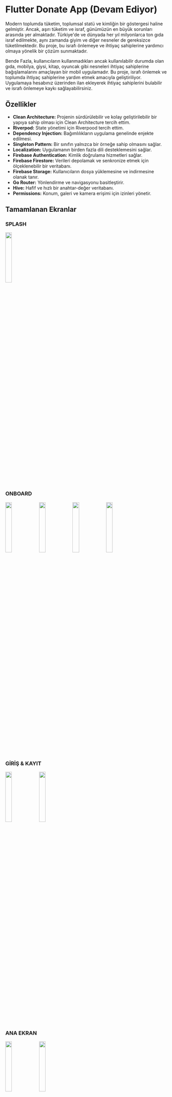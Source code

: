 # Flutter Donate App (Devam Ediyor)

Modern toplumda tüketim, toplumsal statü ve kimliğin bir göstergesi haline gelmiştir. Ancak, aşırı tüketim ve israf, günümüzün en büyük sorunları arasında yer almaktadır. Türkiye'de ve dünyada her yıl milyonlarca ton gıda israf edilmekte, aynı zamanda giyim ve diğer nesneler de gereksizce tüketilmektedir. Bu proje, bu israfı önlemeye ve ihtiyaç sahiplerine yardımcı olmaya yönelik bir çözüm sunmaktadır.

Bende Fazla, kullanıcıların kullanmadıkları ancak kullanılabilir durumda olan gıda, mobilya, giysi, kitap, oyuncak gibi nesneleri ihtiyaç sahiplerine bağışlamalarını amaçlayan bir mobil uygulamadır. Bu proje, israfı önlemek ve toplumda ihtiyaç sahiplerine yardım etmek amacıyla geliştiriliyor. Uygulamaya hesabınız üzerinden ilan ekleyerek ihtiyaç sahiplerini bulabilir ve israfı önlemeye kaykı sağlayabilirsiniz.

## Özellikler

- **Clean Architecture:** Projenin sürdürülebilir ve kolay geliştirilebilir bir yapıya sahip olması için Clean Architecture tercih ettim.
- **Riverpod:** State yönetimi için Riverpood tercih ettim.
- **Dependency Injection:** Bağımlılıkların uygulama genelinde enjekte edilmesi.
- **Singleton Pattern:** Bir sınıfın yalnızca bir örneğe sahip olmasını sağlar.
- **Localization:** Uygulamanın birden fazla dili desteklemesini sağlar.
- **Firebase Authentication:** Kimlik doğrulama hizmetleri sağlar.
- **Firebase Firestore:** Verileri depolamak ve senkronize etmek için ölçeklenebilir bir veritabanı.
- **Firebase Storage:** Kullanıcıların dosya yüklemesine ve indirmesine olanak tanır.
- **Go Router:** Yönlendirme ve navigasyonu basitleştirir.
- **Hive:** Hafif ve hızlı bir anahtar-değer veritabanı.
- **Permissions:** Konum, galeri ve kamera erişimi için izinleri yönetir.

## Tamamlanan Ekranlar

### SPLASH
<img src="https://github.com/user-attachments/assets/a1d154af-4c53-4b82-b86b-e4adb0598331" width="20%"></img> 

### ONBOARD
<img src="https://github.com/user-attachments/assets/b0693ccb-9f98-47f7-b117-c234d973e54f" width="20%"></img> 
<img src="https://github.com/user-attachments/assets/c617d932-52ee-40e3-88c8-145edff34927" width="20%"></img> 
<img src="https://github.com/user-attachments/assets/2260f65e-b7f6-4377-a138-58a3a1ea8550" width="20%"></img> 
<img src="https://github.com/user-attachments/assets/8281b67c-970a-4e94-9cb4-c0554a503f46" width="20%"></img> 

### GİRİŞ & KAYIT
<img src="https://github.com/user-attachments/assets/d770844a-eeb4-44ff-9ae7-73bd93b0ea36" width="20%"></img> 
<img src="https://github.com/user-attachments/assets/a972331f-607c-49d0-9acb-dcccbd18284d" width="20%"></img>

### ANA EKRAN
<img src="https://github.com/user-attachments/assets/5776344e-5658-496f-a863-079f51f89b82" width="20%"></img> 
<img src="https://github.com/user-attachments/assets/e14cd35d-f2ae-44d5-8e12-17b9b7361d40" width="20%"></img>

### PROFİL
<img src="https://github.com/user-attachments/assets/585598dd-3ec4-4c1d-86fc-1d2802ea443c" width="20%"></img> 

### PROFİL BİLGİLERİM
<img src="https://github.com/user-attachments/assets/e297cc40-2e9d-4079-8566-e1efa9f4aa44" width="20%"></img> 

### ADRESLERİM & ADRES EKLE
<img src="https://github.com/user-attachments/assets/78a71e06-0d44-4c6b-98ae-e59acc6ea84f" width="20%"></img> 
<img src="https://github.com/user-attachments/assets/c0f2cfb6-0957-4d99-b86c-da7e67c4cdea" width="20%"></img> 

### BİZE ULAŞIN
<img src="https://github.com/user-attachments/assets/dc4311a5-982b-400e-94c1-3560866672af" width="20%"></img> 

### UYGULAMA HAKKINDA
<img src="https://github.com/user-attachments/assets/17c27dcd-67d1-48cb-b742-3418a61888b5" width="20%"></img> 

## Proje Yapısı

```plaintext
lib/
├── core/
│   ├── api_helper/
│   ├── config/
│   ├── constants/
│   ├── enums/
│   ├── extensions/
│   ├── router/
│   ├── service/
│   ├── theme/
│   ├── usecase/
│   ├── utils/
├── data/
│   ├── datasources/
│   ├── models/
│   ├── repositories/
├── di/
├── domain/
│   ├── entities/
│   ├── repositories/
│   ├── usecases/
├── presentation/
│   ├── view/
│   ├── viewmodel/
│   ├── widgets/
└── translations/
└── main.dart
```

## Kullanılan Paketler

## UI & Icons
- `cupertino_icons:` iOS stili ikonlar sağlar.
- `iconsax:` Geniş kapsamlı ikon kütüphanesi.
- `flutter_svg:` SVG görüntüleri render eder.
- `lottie:` Lottie dosyalarından animasyonlar.

## Utils
- `intl_phone_number_input:` Uluslararası telefon numarası girişi için.
- `image_picker:` Galeriden veya kameradan resim seçmek için.
- `carousel_slider:` Görsel slayt oluşturmak için.
- `toastification:` Toast bildirimleri göstermek için.
- `shimmer:` Shimmer yükleme efektleri için.
- `flutter_staggered_animations:` Animasyonlu Listeler için Staggered animasyonları.

## Core
- `equatable:` Eşitlik karşılaştırmalarını basitleştirir.
- `photo_manager:` Fotoğraf ve videoları yönetir.
- `connectivity_plus:` Ağ bağlantısı durumu için.
- `photo_view:` Görselleri zoom yapılabilir şekilde görüntülemek için.

## Network
- `http:` HTTP istekleri yapmak için.
- `url_launcher:` URL'leri açmak için.
- `cached_network_image:` Ağ üzerinden görüntüleri önbelleğe alarak görüntülemek için.

## Permissions
- `permission_handler:` İzinleri yönetmek için.

## Location
- `geolocator:` Cihazın konumunu almak için.
- `geocoding:` Adresleri koordinatlara ve tam tersi dönüştürmek için.

## Router
- `go_router:` Yönlendirme ve navigasyon için.

## Dependency Injection
- `get_it:` Bağımlılık enjeksiyonu için basit bir servis bulucu.

## Localization
- `easy_localization:` Uygulamanın kolayca yerelleştirilmesi için.

## Local Storage
- `hive:` Hafif bir anahtar-değer veritabanı.
- `hive_flutter:` Hive için Flutter entegrasyonu.

## State Management
- `flutter_riverpod:` Sağlayıcı tabanlı durum yönetim çözümü.

**Firebase**
- `firebase_core:` Firebase çekirdek işlevselliği.
- `firebase_auth:` Firebase kimlik doğrulama.

### Gereksinimler

- Flutter SDK
- Firebase proje kurulumu

### Kurulum

1. Depoyu klonlayın:
    ```sh
    git clone https://github.com/yourusername/your-repo.git
    cd your-repo
    ```

2. Bağımlılıkları yükleyin:
    ```sh
    flutter pub get
    ```

3. Firebase'i ayarlayın:
    - Firebase'i Flutter projenize eklemek için talimatları izleyin: [Firebase Setup](https://firebase.flutter.dev/docs/overview)
    - `google-services.json` ve `GoogleService-Info.plist` dosyalarını ilgili dizinlere yerleştirin.

### Kullanım

1. Uygulamayı çalıştırın:
    ```sh
    flutter run
    ```
- `cloud_firestore:` Cloud Firestore veritabanı.
- `firebase_storage:` Firebase bulut depolama.
- `firebase_crashlytics:` Firebase çökme raporlama.

